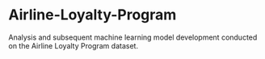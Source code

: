 # Airline-Loyalty-Program
Analysis and subsequent machine learning model development conducted on the Airline Loyalty Program dataset.
